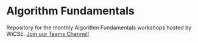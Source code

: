 # Algorithm Fundamentals
Repository for the monthly Algorithm Fundamentals workshops hosted by WiCSE.
[Join our Teams Channel! ](https://teams.microsoft.com/l/channel/19%3a2c4377b6119e42a59fd4ccbf2562271b%40thread.skype/Algorithm%2520Fundamentals?groupId=070a6bff-7541-4a26-b9f5-35f93be0b7ca&tenantId=72f988bf-86f1-41af-91ab-2d7cd011db47)
